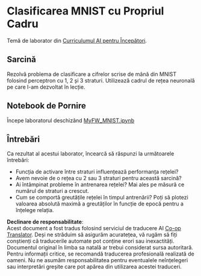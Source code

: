 <!--
CO_OP_TRANSLATOR_METADATA:
{
  "original_hash": "48fdd704d483e19bc3d7464074c9fcbe",
  "translation_date": "2025-08-25T23:49:01+00:00",
  "source_file": "lessons/3-NeuralNetworks/04-OwnFramework/lab/README.md",
  "language_code": "ro"
}
-->
# Clasificarea MNIST cu Propriul Cadru

Temă de laborator din [Curriculumul AI pentru Începători](https://github.com/microsoft/ai-for-beginners).

## Sarcină

Rezolvă problema de clasificare a cifrelor scrise de mână din MNIST folosind perceptron cu 1, 2 și 3 straturi. Utilizează cadrul de rețea neuronală pe care l-am dezvoltat în lecție.

## Notebook de Pornire

Începe laboratorul deschizând [MyFW_MNIST.ipynb](../../../../../../lessons/3-NeuralNetworks/04-OwnFramework/lab/MyFW_MNIST.ipynb)

## Întrebări

Ca rezultat al acestui laborator, încearcă să răspunzi la următoarele întrebări:

- Funcția de activare între straturi influențează performanța rețelei?
- Avem nevoie de o rețea cu 2 sau 3 straturi pentru această sarcină?
- Ai întâmpinat probleme în antrenarea rețelei? Mai ales pe măsură ce numărul de straturi a crescut.
- Cum se comportă greutățile rețelei în timpul antrenării? Poți să plotezi valoarea absolută maximă a greutăților în funcție de epocă pentru a înțelege relația.

**Declinare de responsabilitate**:  
Acest document a fost tradus folosind serviciul de traducere AI [Co-op Translator](https://github.com/Azure/co-op-translator). Deși ne străduim să asigurăm acuratețea, vă rugăm să fiți conștienți că traducerile automate pot conține erori sau inexactități. Documentul original în limba sa natală ar trebui considerat sursa autoritară. Pentru informații critice, se recomandă traducerea profesională realizată de oameni. Nu ne asumăm responsabilitatea pentru eventualele neînțelegeri sau interpretări greșite care pot apărea din utilizarea acestei traduceri.